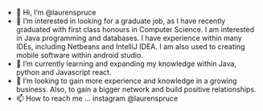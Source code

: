 - 👋 Hi, I’m @laurenspruce
- 👀 I’m interested in looking for a graduate job, as I have recently graduated with first class honours in Computer Science. I am interested in Java programming and databases. I have experience within many IDEs, including Netbeans and IntelliJ IDEA. I am also used to creating mobile software within android studio.
- 🌱 I’m currently learning and expanding my knowledge within Java, python and Javascript react.
- 💞️ I’m looking to gain more experience and knowledge in a growing business. Also, to gain a bigger network and build positive relationships. 
- 📫 How to reach me ... instagram @laurenspruce

<!---
laurenspruce/laurenspruce is a ✨ special ✨ repository because its `README.md` (this file) appears on your GitHub profile.
You can click the Preview link to take a look at your changes.
--->

